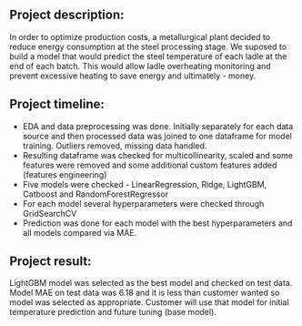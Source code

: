 ## **Project description:**

In order to optimize production costs, a metallurgical plant decided to reduce energy consumption at the steel processing stage. We suposed to build a model that would predict the steel temperature of each ladle at the end of each batch. This would allow ladle overheating monitoring and prevent excessive heating to save energy and ultimately - money.

## **Project timeline:**

* EDA and data preprocessing was done. Initially separately for each data source and then processed data was joined to one dataframe for model training. Outliers removed, missing data handled.
* Resulting dataframe was checked for multicollinearity, scaled and some features were removed and some additional custom features added (features engineering)
* Five models were checked - LinearRegression, Ridge, LightGBM, Catboost and RandomForestRegressor
* For each model several hyperparameters were checked through GridSearchCV
* Prediction was done for each model with the best hyperparameters and all models compared via MAE.

## **Project result:**

LightGBM model was selected as the best model and checked on test data. Model MAE on test data was 6.18 and it is less than customer wanted so model was selected as appropriate. Customer will use that model for initial temperature prediction and future tuning (base model).

